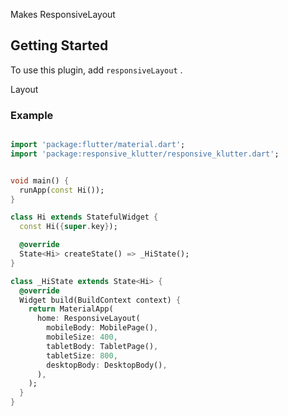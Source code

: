 Makes ResponsiveLayout 
  
## Getting Started  
  
To use this plugin, add `responsiveLayout` .  
  
Layout
  
### Example  
  
```dart  

import 'package:flutter/material.dart';
import 'package:responsive_klutter/responsive_klutter.dart';


void main() {
  runApp(const Hi());
}

class Hi extends StatefulWidget {
  const Hi({super.key});

  @override
  State<Hi> createState() => _HiState();
}

class _HiState extends State<Hi> {
  @override
  Widget build(BuildContext context) {
    return MaterialApp(
      home: ResponsiveLayout(
        mobileBody: MobilePage(),
        mobileSize: 400,
        tabletBody: TabletPage(),
        tabletSize: 800,
        desktopBody: DesktopBody(),
      ),
    );
  }
}

```